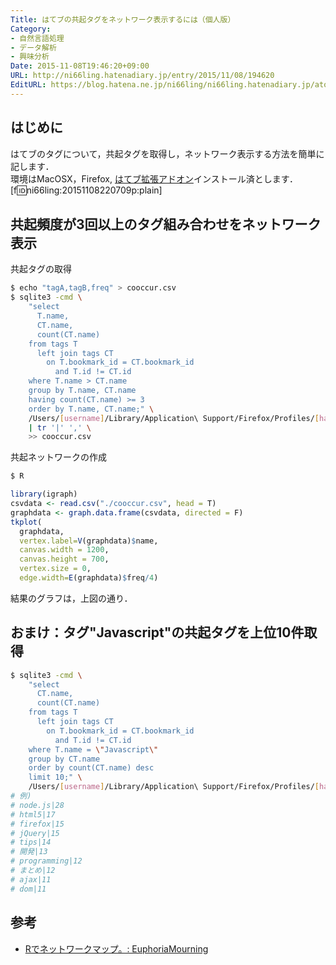 ```yaml
---
Title: はてブの共起タグをネットワーク表示するには（個人版）
Category:
- 自然言語処理
- データ解析
- 興味分析
Date: 2015-11-08T19:46:20+09:00
URL: http://ni66ling.hatenadiary.jp/entry/2015/11/08/194620
EditURL: https://blog.hatena.ne.jp/ni66ling/ni66ling.hatenadiary.jp/atom/entry/6653458415127384928
---
```


## はじめに
はてブのタグについて，共起タグを取得し，ネットワーク表示する方法を簡単に記します．  
環境はMacOSX，Firefox, [はてブ拡張アドオン](http://b.hatena.ne.jp/guide/firefox_addon)インストール済とします．
[f:id:ni66ling:20151108220709p:plain]

## 共起頻度が3回以上のタグ組み合わせをネットワーク表示
共起タグの取得
``` sh
$ echo "tagA,tagB,freq" > cooccur.csv
$ sqlite3 -cmd \
    "select 
      T.name, 
      CT.name, 
      count(CT.name) 
    from tags T 
      left join tags CT 
        on T.bookmark_id = CT.bookmark_id 
          and T.id != CT.id 
    where T.name > CT.name 
    group by T.name, CT.name 
    having count(CT.name) >= 3
    order by T.name, CT.name;" \
    /Users/[username]/Library/Application\ Support/Firefox/Profiles/[hash].default/hatenabookmark/[hatenabookmark_id]/bookmark.sqlite </dev/null \
    | tr '|' ',' \
    >> cooccur.csv
```

共起ネットワークの作成
```sh
$ R
```
```r
library(igraph)
csvdata <- read.csv("./cooccur.csv", head = T)
graphdata <- graph.data.frame(csvdata, directed = F)
tkplot(
  graphdata, 
  vertex.label=V(graphdata)$name, 
  canvas.width = 1200, 
  canvas.height = 700, 
  vertex.size = 0, 
  edge.width=E(graphdata)$freq/4)
```
結果のグラフは，上図の通り．

## おまけ：タグ"Javascript"の共起タグを上位10件取得
```sh
$ sqlite3 -cmd \
    "select
      CT.name,
      count(CT.name)
    from tags T
      left join tags CT 
        on T.bookmark_id = CT.bookmark_id 
          and T.id != CT.id 
    where T.name = \"Javascript\" 
    group by CT.name 
    order by count(CT.name) desc
    limit 10;" \
    /Users/[username]/Library/Application\ Support/Firefox/Profiles/[hash].default/hatenabookmark/[hatenabookmark_id]/bookmark.sqlite </dev/null
# 例)
# node.js|28
# html5|17
# firefox|15
# jQuery|15
# tips|14
# 開発|13
# programming|12
# まとめ|12
# ajax|11
# dom|11
```

## 参考
* [Rでネットワークマップ。: EuphoriaMourning](http://eu-mour.cocolog-nifty.com/euphoria_mourningblog/2010/09/r-1756.html)
